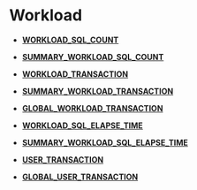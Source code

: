# Workload<a name="EN-US_TOPIC_0289899818"></a>

-   **[WORKLOAD\_SQL\_COUNT](workload_sql_count.md)**  

-   **[SUMMARY\_WORKLOAD\_SQL\_COUNT](summary_workload_sql_count.md)**  

-   **[WORKLOAD\_TRANSACTION](workload_transaction.md)**  

-   **[SUMMARY\_WORKLOAD\_TRANSACTION](summary_workload_transaction.md)**  

-   **[GLOBAL\_WORKLOAD\_TRANSACTION](global_workload_transaction.md)**  

-   **[WORKLOAD\_SQL\_ELAPSE\_TIME](workload_sql_elapse_time.md)**  

-   **[SUMMARY\_WORKLOAD\_SQL\_ELAPSE\_TIME](summary_workload_sql_elapse_time.md)**  

-   **[USER\_TRANSACTION](user_transaction.md)**  

-   **[GLOBAL\_USER\_TRANSACTION](global_user_transaction.md)**  


